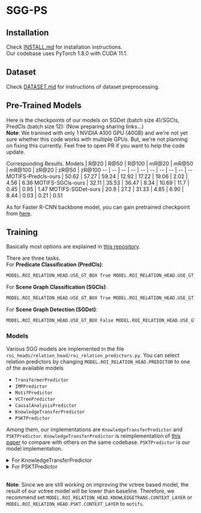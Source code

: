# SGG-PS

## Installation

Check [INSTALL.md](INSTALL.md) for installation instructions.  
Our codebase uses PyTorch 1.8.0 with CUDA 11.1.

## Dataset

Check [DATASET.md](DATASET.md) for instructions of dataset preprocessing.

## Pre-Trained Models

Here is the checkpoints of our models on SGDet (batch size 4)/SGCls, PredCls (batch size 12): (Now preparing sharing links...)  
**Note**: We tranined with only 1 NVIDIA A100 GPU (40GB) and we're not yet sure whether this code works with multiple GPUs. But, we're not planning on fixing this currently. Feel free to open PR if you want to help the code update.

Corresponding Results.
Models |  R@20 | R@50 | R@100 | mR@20 | mR@50 | mR@100 | zR@20 | zR@50 | zR@100
-- | -- | -- | -- | -- | -- | -- | -- | -- | -- 
MOTIFS-Predcls-ours   | 50.62 | 57.27 | 59.24 | 12.92 | 17.22 | 19.06 | 2.02 | 4.56 | 6.36
MOTIFS-SGCls-ours    | 32.11 | 35.53 | 36.47 | 8.34 | 10.69 | 11.7 | 0.45 | 0.95 | 1.47
MOTIFS-SGDet-ours  | 20.9 | 27.2 | 31.33 | 4.85 | 6.90 | 8.44 | 0.03 | 0.21 | 0.51

As for Faster R-CNN backbone model, you can gain pretrained checkpoint from [here](https://github.com/KaihuaTang/Scene-Graph-Benchmark.pytorch#pretrained-models).

## Training
Basically most options are explained in [this repository](https://github.com/KaihuaTang/Scene-Graph-Benchmark.pytorch). 

There are three tasks.  
For **Predicate Classification (PredCls)**:
``` bash
MODEL.ROI_RELATION_HEAD.USE_GT_BOX True MODEL.ROI_RELATION_HEAD.USE_GT_OBJECT_LABEL True
```
For **Scene Graph Classification (SGCls)**:
``` bash
MODEL.ROI_RELATION_HEAD.USE_GT_BOX True MODEL.ROI_RELATION_HEAD.USE_GT_OBJECT_LABEL False
```
For **Scene Graph Detection (SGDet)**:
``` bash
MODEL.ROI_RELATION_HEAD.USE_GT_BOX False MODEL.ROI_RELATION_HEAD.USE_GT_OBJECT_LABEL False
```

### Models
Various SGG models are implemented in the file ```roi_heads/relation_head/roi_relation_predictors.py```. You can select relation predictors by changing ```MODEL.ROI_RELATION_HEAD.PREDICTOR``` to one of the available models  
+ ```TransformerPredictor```
+ ```IMPPredictor```
+ ```MotifPredictor```
+ ```VCTreePredictor```
+ ```CausalAnalysisPredictor```
+ ```KnowledgeTransferPredictor```
+ ```PSKTPredictor```  

Among them, our implementations are ```KnowledgeTransferPredictor``` and ```PSKTPredictor```. ```KnowledgeTransferPredictor``` is reimplementation of [this paper](https://arxiv.org/abs/2006.07585) to compare with others on the same codebase. ```PSKTPredictor``` is our model implementation.  

<details><summary>For KnowledgeTransferPredictor</summary>

Run  
```bash
bash sh/motifs_train_kt.sh
```  
+ ```MODEL.ROI_RELATION_HEAD.FINETUNE_FOR_RELATION``` is whether you freeze everything except relation classifiers while training.  
+ ```MODEL.ROI_RELATION_HEAD.KNOWLEDGETRANS.KNOWLEDGE_TRANSFER``` is whether you use knowledge transfer while training.  
+ ```MODEL.ROI_RELATION_HEAD.KNOWLEDGETRANS.CONTEXT_LAYER``` is used to select SGG base models : ```motifs``` or ```vctree```.  
+ ```MODEL.ROI_RELATION_HEAD.KNOWLEDGETRANS.FEATURE_LOSS_WEIGHT``` is weight for feature loss for knowledge transfer.  

Our baseline implementation is slightly different from original SGG base model such as ```MotifPredictor``` and ```VcTreePredictor```.  
To train our baseline, train ```KnowledgeTransferPredictor``` with :
```bash
MODEL.ROI_RELATION_HEAD.FINETUNE_FOR_RELATION False MODEL.ROI_RELATION_HEAD.KNOWLEDGETRANS.KNOWLEDGE_TRANSFER False
```


To train a predictor using knoweldge transfer, you need a baseline checkpoint and average feature for each relation class. Average feature data is used to initialize feature centroids. You can use ```sh/feat_record.sh``` to calculate average, but it's easier to use precalculated feature [(here)](datasets/vg/initial_feature).  
After obtaining initial feature, train ```KnowledgeTransferPredictor``` with :
```bash
MODEL.ROI_RELATION_HEAD.FINETUNE_FOR_RELATION True MODEL.ROI_RELATION_HEAD.KNOWLEDGETRANS.KNOWLEDGE_TRANSFER False MODEL.ROI_RELATION_HEAD.KNOWLEDGETRANS.INITIAL_FEATURE_PATH [your initial feature path] MODEL.PRETRAINED_DETECTOR_CKPT [your baseline model]
```
</details>


<details><summary>For PSKTPredictor</summary>

**Note**: Firstly you need to train a baseline model to follow our steps completely. To train the baseline, refer the section above.

With your basline checkpoint, run
```bash
bash sh/motifs_train_kt.sh
```  
+ ```MODEL.ROI_RELATION_HEAD.PSKT.TAXONOMY_PATH``` is used to set taxonomy path. Taxonomy can be manually constructed with [this code](analysis/clustering.ipynb) from [average feature data](datasets/vg/initial_feature), but we already prepared the taxonomy for the data in [this folder](datasets/vg/taxonomy). 

Other options are same as the options with same name for ```KnowledgeTransferPredictor```, so refer the section above.  

```MODEL.ROI_RELATION_HEAD.FINETUNE_FOR_RELATION``` should be True, but if you want to train whole model jointly (it's not our implementation), you can turn it to False.   
if ```MODEL.ROI_RELATION_HEAD.FINETUNE_FOR_RELATION``` is True, you can apply knowledge transfer in addition to the taxonomy based on predicate similarities. 
</details>
<br />

**Note**: Since we are still working on improving the vctree based model, the result of our vctree model will be lower than baseline. Therefore, we recommend set ```MODEL.ROI_RELATION_HEAD.KNOWLEDGETRANS.CONTEXT_LAYER``` or ```MODEL.ROI_RELATION_HEAD.PSKT.CONTEXT_LAYER``` to ```motifs```.

